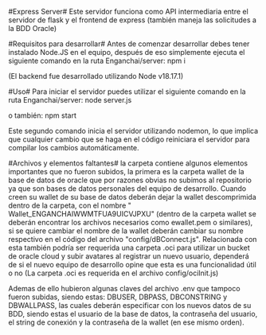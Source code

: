 #Express Server#
Este servidor funciona como API intermediaria entre el servidor de flask y el frontend de express (también maneja las solicitudes a la BDD Oracle)


#Requisitos para desarrollar#
Antes de comenzar desarrollar debes tener instalado Node.JS en el equipo, después de eso simplemente ejecuta
el siguiente comando en la ruta Enganchai/server:
npm i

(El backend fue desarrollado utilizando Node v18.17.1)


#Uso#
Para iniciar el servidor puedes utilizar el siguiente comando en la ruta Enganchai/server:
node server.js

o también:
npm start

Este segundo comando inicia el servidor utilizando nodemon, lo que implica que cualquier cambio que se haga en el código reiniciara el servidor para compilar los 
cambios automáticamente.

#Archivos y elementos faltantes#
la carpeta contiene algunos elementos importantes que no fueron subidos, la primera es la carpeta wallet de la base de datos de oracle que por razones 
obvias no subimos al repositorio ya que son bases de datos personales del equipo de desarrollo. Cuando creen su wallet de su base de datos deberán dejar la wallet 
descomprimida dentro de la carpeta, con el nombre " Wallet_ENGANCHAIWWMTFUA9UICVJPXU" (dentro de la carpeta wallet se deberán encontrar los archivos 
necesarios como ewallet.pem o similares), si se quiere cambiar el nombre de la wallet deberán cambiar su nombre respectivo en el código del archivo "config/dBConnect.js".
Relacionada con esta también podría ser requerida una carpeta .oci para utilizar un bucket de oracle cloud y subir avatares al registrar un nuevo usuario, dependerá de si 
el nuevo equipo de desarrollo opine que esta es una funcionalidad útil o no (La carpeta .oci es requerida en el archivo config/ociInit.js)

Ademas de ello hubieron algunas claves del archivo .env que tampoco fueron subidas, siendo estas: DBUSER, DBPASS, DBCONSTRING y DBWALLPASS, las cuales deberán 
especificar con los nuevos datos de su BDD, siendo estas el usuario de la base de datos, la contraseña del usuario, el string de conexión y la contraseña de la wallet (en ese mismo orden).